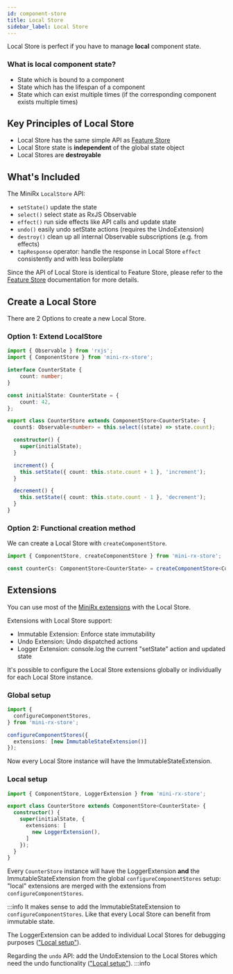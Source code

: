 ```yaml
---
id: component-store
title: Local Store
sidebar_label: Local Store
---
```


Local Store is perfect if you have to manage **local** component state.

### What is local component state?
- State which is bound to a component
- State which has the lifespan of a component
- State which can exist multiple times (if the corresponding component exists multiple times)

## Key Principles of Local Store
- Local Store has the same simple API as [Feature Store](fs-quick-start)
- Local Store state is **independent** of the global state object
- Local Stores are **destroyable**

## What's Included
The MiniRx `LocalStore` API:
- `setState()` update the state
- `select()` select state as RxJS Observable
- `effect()` run side effects like API calls and update state
- `undo()` easily undo setState actions (requires the UndoExtension)
- `destroy()` clean up all internal Observable subscriptions (e.g. from effects)
- `tapResponse` operator: handle the response in Local Store `effect` consistently and with less boilerplate

Since the API of Local Store is identical to Feature Store, please refer to the 
[Feature Store](fs-quick-start) documentation for more details. 

## Create a Local Store

There are 2 Options to create a new Local Store.

### Option 1: Extend LocalStore

```typescript
import { Observable } from 'rxjs';
import { ComponentStore } from 'mini-rx-store';

interface CounterState {
    count: number;
}

const initialState: CounterState = {
    count: 42,
};

export class CounterStore extends ComponentStore<CounterState> {
  count$: Observable<number> = this.select((state) => state.count);

  constructor() {
    super(initialState);
  }

  increment() {
    this.setState({ count: this.state.count + 1 }, 'increment');
  }

  decrement() {
    this.setState({ count: this.state.count - 1 }, 'decrement');
  }
}
```

### Option 2: Functional creation method

We can create a Local Store with `createComponentStore`.

```ts
import { ComponentStore, createComponentStore } from 'mini-rx-store';

const counterCs: ComponentStore<CounterState> = createComponentStore<CounterState>(initialState);
```


## Extensions
You can use most of the [MiniRx extensions](ext-quick-start) with the Local Store.

Extensions with Local Store support:

- Immutable Extension: Enforce state immutability
- Undo Extension: Undo dispatched actions
- Logger Extension: console.log the current "setState" action and updated state

It's possible to configure the Local Store extensions globally or individually for each Local Store instance.

### Global setup

```typescript
import {
  configureComponentStores,
} from 'mini-rx-store';

configureComponentStores({
  extensions: [new ImmutableStateExtension()]
});
```
Now every Local Store instance will have the ImmutableStateExtension. 

### Local setup
```typescript
import { ComponentStore, LoggerExtension } from 'mini-rx-store';

export class CounterStore extends ComponentStore<CounterState> {
  constructor() {
    super(initialState, {
      extensions: [
        new LoggerExtension(),
      ]
    });
  }
}
```

Every `CounterStore` instance will have the LoggerExtension **and** the 
ImmutableStateExtension from the global `configureComponentStores` setup: 
"local" extensions are merged with the extensions from `configureComponentStores`.

:::info
It makes sense to add the ImmutableStateExtension to `configureComponentStores`.
Like that every Local Store can benefit from immutable state.

The LoggerExtension can be added to individual Local Stores for debugging purposes (["Local setup"](#local-setup)).

Regarding the `undo` API: add the UndoExtension to the Local Stores which need the undo functionality (["Local setup"](#local-setup)). 
:::info

